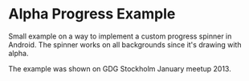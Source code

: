Alpha Progress Example
======================

Small example on a way to implement a custom progress spinner in Android. The spinner works on all backgrounds since it's drawing with alpha.

The example was shown on GDG Stockholm January meetup 2013.
